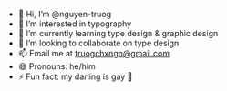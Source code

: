 - 👋 Hi, I’m @nguyen-truog
- 👀 I’m interested in typography
- 🌱 I’m currently learning type design & graphic design
- 💞️ I’m looking to collaborate on type design
- 📫 Email me at truogchxngn@gmail.com 
- 😄 Pronouns: he/him
- ⚡ Fun fact: my darling is gay 🤡

<!---
nguyen-truog/nguyen-truog is a ✨ special ✨ repository because its `README.md` (this file) appears on your GitHub profile.
You can click the Preview link to take a look at your changes.
--->
